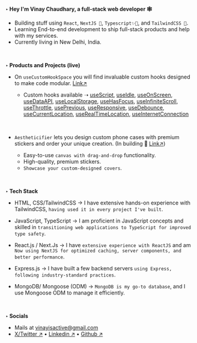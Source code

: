 **‣ Hey I'm Vinay Chaudhary, a full-stack web developer 🕸️**
- Building stuff using `React`, `NextJS 🌱`, `Typescript✨🔨`, and `TailwindCSS 🎨`.  
- Learning End-to-end development to ship full-stack products and help with my services.
- Currently living in New Delhi, India. 

<br>

**‣ Products and Projects (live)**
- On `useCustomHookSpace` you will find invaluable custom hooks designed to make code modular. [Link↗](https://usecustomhookspace.vercel.app/)
  
    - Custom hooks available ➝ [useScript](https://usecustomhookspace.vercel.app/customhooks/useScript),  [useIdle](https://usecustomhookspace.vercel.app/customhooks/useIdle), [useOnScreen](https://usecustomhookspace.vercel.app/customhooks/useOnScreen), [useDataAPI](https://usecustomhookspace.vercel.app/customhooks/useDataAPI), [useLocalStorage](https://usecustomhookspace.vercel.app/customhooks/useLocalStorage), [useHasFocus](https://usecustomhookspace.vercel.app/customhooks/useHasFocus), [useInfiniteScroll](https://usecustomhookspace.vercel.app/customhooks/useInfiniteScroll), [useThrottle](https://usecustomhookspace.vercel.app/customhooks/useThrottle), [usePrevious](https://usecustomhookspace.vercel.app/customhooks/usePrevious), [useResponsive](https://usecustomhookspace.vercel.app/customhooks/usePrevious), [useDebounce](https://usecustomhookspace.vercel.app/customhooks/useDebounce), [useCurrentLocation](https://usecustomhookspace.vercel.app/customhooks/useCurrentLocation), [useRealTimeLocation](https://usecustomhookspace.vercel.app/customhooks/useRealTimeLocation), [useInternetConnection](https://usecustomhookspace.vercel.app/customhooks/useInternetConnection)


<br>
    
- `Aestheticifier` lets you design custom phone cases with premium stickers and order your unique creation. (In building 🌱 [Link↗](https://aestheticifier.vercel.app/))
  
   - Easy-to-use `canvas with drag-and-drop` functionality.
   - High-quality, premium stickers.
   - `Showcase your custom-designed covers`. 

<br>

**‣ Tech Stack**
- HTML, CSS/TailwindCSS  → I have extensive hands-on experience with TailwindCSS, `having used it in every project I've built`.

- JavaScript, TypeScript  → I am proficient in JavaScript concepts and skilled in `transitioning web applications to TypeScript for improved type safety`.

- React.js / Next.Js  → I have `extensive experience with ReactJS` and am `Now using NextJS for optimized caching, server components, and better performance`.

- Express.js → I have built a few backend servers `using Express, following industry-standard practices`.

- MongoDB/ Mongoose (ODM) → `MongoDB is my go-to database`, and I use Mongoose ODM to manage it efficiently.

<br>

**‣ Socials**
- Mails at vinayisactive@gmail.com
- [X/Twitter ↗](https://x.com/vinayisactive) • [Linkedin ↗](https://www.linkedin.com/in/vinaysingh-chaudhary) • [Github ↗](https://github.com/vinaysingh-chaudhary)
